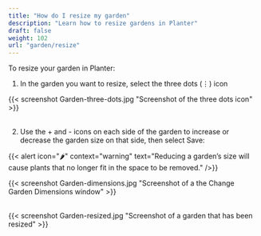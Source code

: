 ```yaml
---
title: "How do I resize my garden"
description: "Learn how to resize gardens in Planter"
draft: false
weight: 102
url: "garden/resize"
---
```


To resize your garden in Planter:

1. In the garden you want to resize, select the three dots (⋮) icon

{{< screenshot Garden-three-dots.jpg "Screenshot of the three dots icon" >}}<br /><br />

2. Use the + and - icons on each side of the garden to increase or decrease the garden size on that side, then select Save:

{{< alert icon="🌶️" context="warning" text="Reducing a garden’s size will cause plants that no longer fit in the space to be removed." />}}

{{< screenshot Garden-dimensions.jpg "Screenshot of a the Change Garden Dimensions window" >}}<br /><br />

{{< screenshot Garden-resized.jpg "Screenshot of a garden that has been resized" >}}

